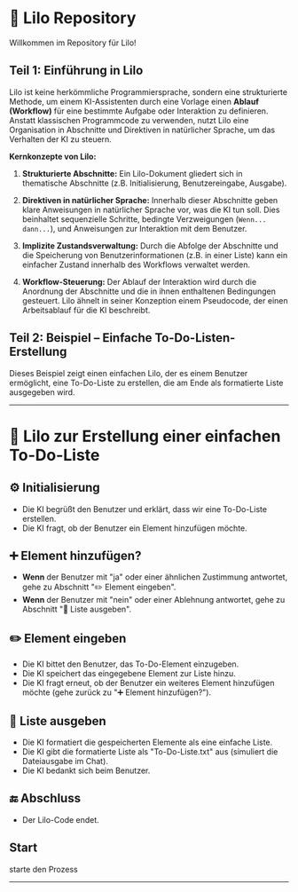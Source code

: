 # 🌊 Lilo Repository

Willkommen im Repository für Lilo!

## Teil 1: Einführung in Lilo

Lilo ist keine herkömmliche Programmiersprache, sondern eine strukturierte Methode, um einem KI-Assistenten durch eine Vorlage einen **Ablauf (Workflow)** für eine bestimmte Aufgabe oder Interaktion zu definieren. Anstatt klassischen Programmcode zu verwenden, nutzt Lilo eine Organisation in Abschnitte und Direktiven in natürlicher Sprache, um das Verhalten der KI zu steuern.

**Kernkonzepte von Lilo:**

1.  **Strukturierte Abschnitte:** Ein Lilo-Dokument gliedert sich in thematische Abschnitte (z.B. Initialisierung, Benutzereingabe, Ausgabe).

2.  **Direktiven in natürlicher Sprache:** Innerhalb dieser Abschnitte geben klare Anweisungen in natürlicher Sprache vor, was die KI tun soll. Dies beinhaltet sequenzielle Schritte, bedingte Verzweigungen (`Wenn... dann...`), und Anweisungen zur Interaktion mit dem Benutzer.

3.  **Implizite Zustandsverwaltung:** Durch die Abfolge der Abschnitte und die Speicherung von Benutzerinformationen (z.B. in einer Liste) kann ein einfacher Zustand innerhalb des Workflows verwaltet werden.

4.  **Workflow-Steuerung:** Der Ablauf der Interaktion wird durch die Anordnung der Abschnitte und die in ihnen enthaltenen Bedingungen gesteuert. Lilo ähnelt in seiner Konzeption einem Pseudocode, der einen Arbeitsablauf für die KI beschreibt.

## Teil 2: Beispiel – Einfache To-Do-Listen-Erstellung

Dieses Beispiel zeigt einen einfachen Lilo, der es einem Benutzer ermöglicht, eine To-Do-Liste zu erstellen, die am Ende als formatierte Liste ausgegeben wird.

---

# 📝 Lilo zur Erstellung einer einfachen To-Do-Liste

## ⚙️ Initialisierung

- Die KI begrüßt den Benutzer und erklärt, dass wir eine To-Do-Liste erstellen.
- Die KI fragt, ob der Benutzer ein Element hinzufügen möchte.

## ➕ Element hinzufügen?

- **Wenn** der Benutzer mit "ja" oder einer ähnlichen Zustimmung antwortet, gehe zu Abschnitt "✏️ Element eingeben".
- **Wenn** der Benutzer mit "nein" oder einer Ablehnung antwortet, gehe zu Abschnitt "💾 Liste ausgeben".

## ✏️ Element eingeben

- Die KI bittet den Benutzer, das To-Do-Element einzugeben.
- Die KI speichert das eingegebene Element zur Liste hinzu.
- Die KI fragt erneut, ob der Benutzer ein weiteres Element hinzufügen möchte (gehe zurück zu "➕ Element hinzufügen?").

## 💾 Liste ausgeben

- Die KI formatiert die gespeicherten Elemente als eine einfache Liste.
- Die KI gibt die formatierte Liste als "To-Do-Liste.txt" aus (simuliert die Dateiausgabe im Chat).
- Die KI bedankt sich beim Benutzer.

## 🔚 Abschluss

- Der Lilo-Code endet.

## Start

starte den Prozess

---
